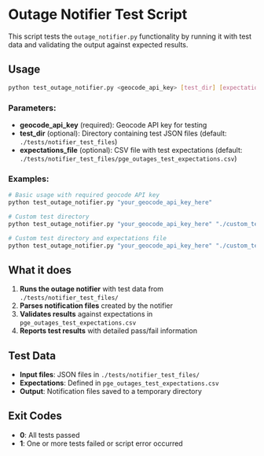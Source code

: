 # Outage Notifier Test Script

This script tests the `outage_notifier.py` functionality by running it with test data and validating the output against expected results.

## Usage

```bash
python test_outage_notifier.py <geocode_api_key> [test_dir] [expectations_file]
```

### Parameters:
- **geocode_api_key** (required): Geocode API key for testing
- **test_dir** (optional): Directory containing test JSON files (default: `./tests/notifier_test_files`)
- **expectations_file** (optional): CSV file with test expectations (default: `./tests/notifier_test_files/pge_outages_test_expectations.csv`)

### Examples:
```bash
# Basic usage with required geocode API key
python test_outage_notifier.py "your_geocode_api_key_here"

# Custom test directory
python test_outage_notifier.py "your_geocode_api_key_here" "./custom_test_dir"

# Custom test directory and expectations file
python test_outage_notifier.py "your_geocode_api_key_here" "./custom_test_dir" "./custom_expectations.csv"
```

## What it does

1. **Runs the outage notifier** with test data from `./tests/notifier_test_files/`
2. **Parses notification files** created by the notifier
3. **Validates results** against expectations in `pge_outages_test_expectations.csv`
4. **Reports test results** with detailed pass/fail information

## Test Data

- **Input files**: JSON files in `./tests/notifier_test_files/`
- **Expectations**: Defined in `pge_outages_test_expectations.csv`
- **Output**: Notification files saved to a temporary directory

## Exit Codes

- **0**: All tests passed
- **1**: One or more tests failed or script error occurred
